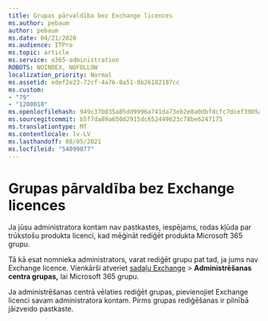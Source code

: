 ```yaml
---
title: Grupas pārvaldība bez Exchange licences
ms.author: pebaum
author: pebaum
ms.date: 04/21/2020
ms.audience: ITPro
ms.topic: article
ms.service: o365-administration
ROBOTS: NOINDEX, NOFOLLOW
localization_priority: Normal
ms.assetid: edef2e23-72cf-4a76-8a51-0b26182187cc
ms.custom:
- "79"
- "1200018"
ms.openlocfilehash: 949c37b035a85dd9996a741da73eb2e8a0dbfdcfc7dcef3905aa78e5759404e9
ms.sourcegitcommit: b5f7da89a650d2915dc652449623c78be6247175
ms.translationtype: MT
ms.contentlocale: lv-LV
ms.lasthandoff: 08/05/2021
ms.locfileid: "54099077"
---
```

# <a name="manage-a-group-without-an-exchange-license"></a>Grupas pārvaldība bez Exchange licences

Ja jūsu administratora kontam nav pastkastes, iespējams, rodas kļūda par trūkstošu produkta licenci, kad mēģināt rediģēt produkta Microsoft 365 grupu.
  
Tā kā esat nomnieka administrators, varat rediģēt grupu pat tad, ja jums nav Exchange licence. Vienkārši atveriet [sadaļu Exchange](https://outlook.office365.com/ecp.aspx) \> **Administrēšanas centra grupas,** lai Microsoft 365 grupu.
  
Ja administrēšanas centrā vēlaties rediģēt grupas, pievienojiet Exchange licenci savam administratora kontam. Pirms grupas rediģēšanas ir pilnībā jāizveido pastkaste.
  